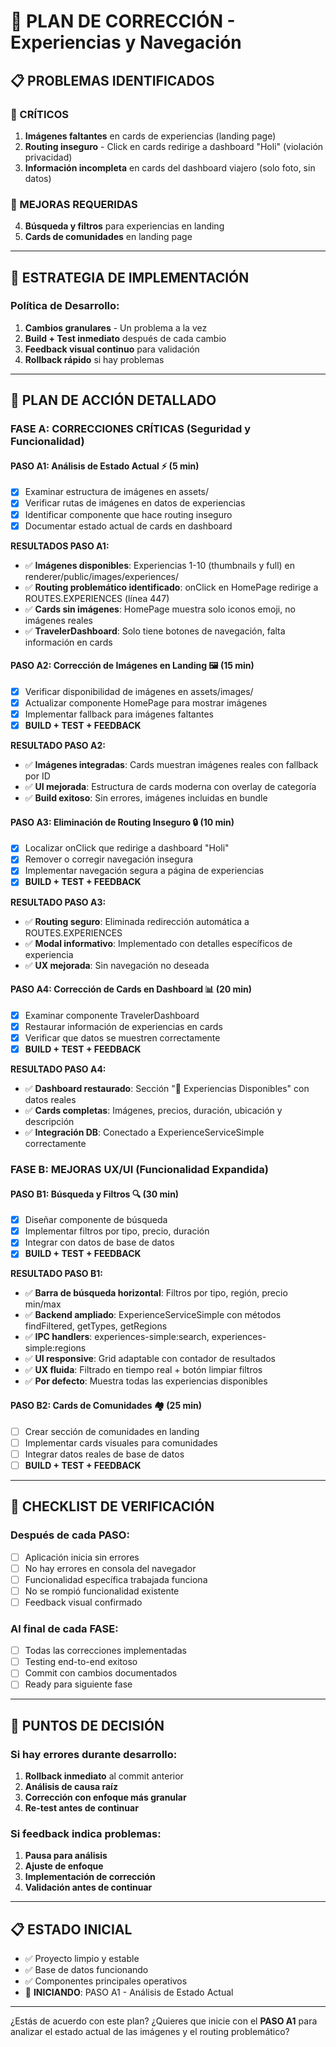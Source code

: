 # 🔧 PLAN DE CORRECCIÓN - Experiencias y Navegación

## 📋 PROBLEMAS IDENTIFICADOS

### 🚨 CRÍTICOS
1. **Imágenes faltantes** en cards de experiencias (landing page)
2. **Routing inseguro** - Click en cards redirige a dashboard "Holi" (violación privacidad)
3. **Información incompleta** en cards del dashboard viajero (solo foto, sin datos)

### 🎯 MEJORAS REQUERIDAS
4. **Búsqueda y filtros** para experiencias en landing
5. **Cards de comunidades** en landing page

---

## 🚀 ESTRATEGIA DE IMPLEMENTACIÓN

### Política de Desarrollo:
1. **Cambios granulares** - Un problema a la vez
2. **Build + Test inmediato** después de cada cambio
3. **Feedback visual continuo** para validación
4. **Rollback rápido** si hay problemas

---

## 📝 PLAN DE ACCIÓN DETALLADO

### **FASE A: CORRECCIONES CRÍTICAS** (Seguridad y Funcionalidad)

#### **PASO A1: Análisis de Estado Actual** ⚡ (5 min)
- [x] Examinar estructura de imágenes en assets/
- [x] Verificar rutas de imágenes en datos de experiencias
- [x] Identificar componente que hace routing inseguro
- [x] Documentar estado actual de cards en dashboard

**RESULTADOS PASO A1:**
- ✅ **Imágenes disponibles**: Experiencias 1-10 (thumbnails y full) en renderer/public/images/experiences/
- ✅ **Routing problemático identificado**: onClick en HomePage redirige a ROUTES.EXPERIENCES (línea 447)
- ✅ **Cards sin imágenes**: HomePage muestra solo iconos emoji, no imágenes reales
- ✅ **TravelerDashboard**: Solo tiene botones de navegación, falta información en cards

#### **PASO A2: Corrección de Imágenes en Landing** 🖼️ (15 min)
- [x] Verificar disponibilidad de imágenes en assets/images/
- [x] Actualizar componente HomePage para mostrar imágenes
- [x] Implementar fallback para imágenes faltantes
- [x] **BUILD + TEST + FEEDBACK**

**RESULTADO PASO A2:**
- ✅ **Imágenes integradas**: Cards muestran imágenes reales con fallback por ID
- ✅ **UI mejorada**: Estructura de cards moderna con overlay de categoría
- ✅ **Build exitoso**: Sin errores, imágenes incluidas en bundle

#### **PASO A3: Eliminación de Routing Inseguro** 🔒 (10 min)
- [x] Localizar onClick que redirige a dashboard "Holi"
- [x] Remover o corregir navegación insegura
- [x] Implementar navegación segura a página de experiencias
- [x] **BUILD + TEST + FEEDBACK**

**RESULTADO PASO A3:**
- ✅ **Routing seguro**: Eliminada redirección automática a ROUTES.EXPERIENCES
- ✅ **Modal informativo**: Implementado con detalles específicos de experiencia
- ✅ **UX mejorada**: Sin navegación no deseada

#### **PASO A4: Corrección de Cards en Dashboard** 📊 (20 min)
- [x] Examinar componente TravelerDashboard
- [x] Restaurar información de experiencias en cards
- [x] Verificar que datos se muestren correctamente
- [x] **BUILD + TEST + FEEDBACK**

**RESULTADO PASO A4:**
- ✅ **Dashboard restaurado**: Sección "🌟 Experiencias Disponibles" con datos reales
- ✅ **Cards completas**: Imágenes, precios, duración, ubicación y descripción
- ✅ **Integración DB**: Conectado a ExperienceServiceSimple correctamente

### **FASE B: MEJORAS UX/UI** (Funcionalidad Expandida)

#### **PASO B1: Búsqueda y Filtros** 🔍 (30 min)
- [x] Diseñar componente de búsqueda
- [x] Implementar filtros por tipo, precio, duración
- [x] Integrar con datos de base de datos
- [x] **BUILD + TEST + FEEDBACK**

**RESULTADO PASO B1:**
- ✅ **Barra de búsqueda horizontal**: Filtros por tipo, región, precio min/max
- ✅ **Backend ampliado**: ExperienceServiceSimple con métodos findFiltered, getTypes, getRegions
- ✅ **IPC handlers**: experiences-simple:search, experiences-simple:regions
- ✅ **UI responsive**: Grid adaptable con contador de resultados
- ✅ **UX fluida**: Filtrado en tiempo real + botón limpiar filtros
- ✅ **Por defecto**: Muestra todas las experiencias disponibles

#### **PASO B2: Cards de Comunidades** 🏘️ (25 min)
- [ ] Crear sección de comunidades en landing
- [ ] Implementar cards visuales para comunidades
- [ ] Integrar datos reales de base de datos
- [ ] **BUILD + TEST + FEEDBACK**

---

## 🎯 CHECKLIST DE VERIFICACIÓN

### Después de cada PASO:
- [ ] Aplicación inicia sin errores
- [ ] No hay errores en consola del navegador
- [ ] Funcionalidad específica trabajada funciona
- [ ] No se rompió funcionalidad existente
- [ ] Feedback visual confirmado

### Al final de cada FASE:
- [ ] Todas las correcciones implementadas
- [ ] Testing end-to-end exitoso
- [ ] Commit con cambios documentados
- [ ] Ready para siguiente fase

---

## 🚦 PUNTOS DE DECISIÓN

### Si hay errores durante desarrollo:
1. **Rollback inmediato** al commit anterior
2. **Análisis de causa raíz**
3. **Corrección con enfoque más granular**
4. **Re-test antes de continuar**

### Si feedback indica problemas:
1. **Pausa para análisis**
2. **Ajuste de enfoque**
3. **Implementación de corrección**
4. **Validación antes de continuar**

---

## 📋 ESTADO INICIAL

- ✅ Proyecto limpio y estable
- ✅ Base de datos funcionando
- ✅ Componentes principales operativos
- 🔄 **INICIANDO**: PASO A1 - Análisis de Estado Actual

---

¿Estás de acuerdo con este plan? ¿Quieres que inicie con el **PASO A1** para analizar el estado actual de las imágenes y el routing problemático?
